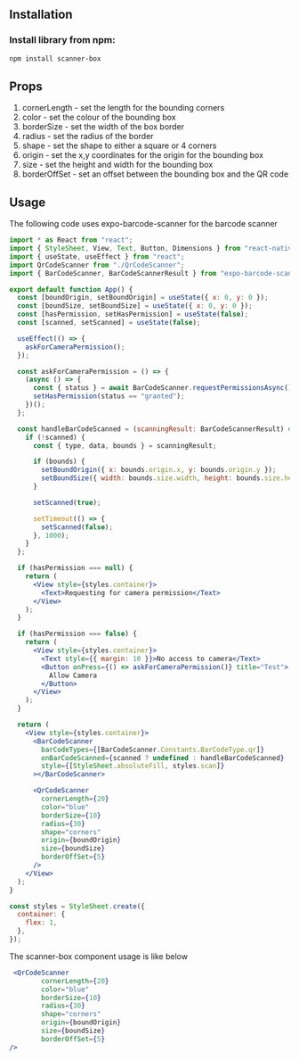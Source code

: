 ## Installation

### Install library from npm:

```bash
npm install scanner-box
```

## Props

1. cornerLength - set the length for the bounding corners
2. color - set the colour of the bounding box
3. borderSize - set the width of the box border
4. radius - set the radius of the border
5. shape - set the shape to either a square or 4 corners
6. origin - set the x,y coordinates for the origin for the bounding box
7. size - set the height and width for the bounding box
8. borderOffSet - set an offset between the bounding box and the QR code

## Usage

The following code uses expo-barcode-scanner for the barcode scanner

```jsx
import * as React from "react";
import { StyleSheet, View, Text, Button, Dimensions } from "react-native";
import { useState, useEffect } from "react";
import QrCodeScanner from "./QrCodeScanner";
import { BarCodeScanner, BarCodeScannerResult } from "expo-barcode-scanner";

export default function App() {
  const [boundOrigin, setBoundOrigin] = useState({ x: 0, y: 0 });
  const [boundSize, setBoundSize] = useState({ x: 0, y: 0 });
  const [hasPermission, setHasPermission] = useState(false);
  const [scanned, setScanned] = useState(false);

  useEffect(() => {
    askForCameraPermission();
  });

  const askForCameraPermission = () => {
    (async () => {
      const { status } = await BarCodeScanner.requestPermissionsAsync();
      setHasPermission(status == "granted");
    })();
  };

  const handleBarCodeScanned = (scanningResult: BarCodeScannerResult) => {
    if (!scanned) {
      const { type, data, bounds } = scanningResult;

      if (bounds) {
        setBoundOrigin({ x: bounds.origin.x, y: bounds.origin.y });
        setBoundSize({ width: bounds.size.width, height: bounds.size.height });
      }

      setScanned(true);

      setTimeout(() => {
        setScanned(false);
      }, 1000);
    }
  };

  if (hasPermission === null) {
    return (
      <View style={styles.container}>
        <Text>Requesting for camera permission</Text>
      </View>
    );
  }

  if (hasPermission === false) {
    return (
      <View style={styles.container}>
        <Text style={{ margin: 10 }}>No access to camera</Text>
        <Button onPress={() => askForCameraPermission()} title="Test">
          Allow Camera
        </Button>
      </View>
    );
  }

  return (
    <View style={styles.container}>
      <BarCodeScanner
        barCodeTypes={[BarCodeScanner.Constants.BarCodeType.qr]}
        onBarCodeScanned={scanned ? undefined : handleBarCodeScanned}
        style={[StyleSheet.absoluteFill, styles.scan]}
      ></BarCodeScanner>

      <QrCodeScanner
        cornerLength={20}
        color="blue"
        borderSize={10}
        radius={30}
        shape="corners"
        origin={boundOrigin}
        size={boundSize}
        borderOffSet={5}
      />
    </View>
  );
}

const styles = StyleSheet.create({
  container: {
    flex: 1,
  },
});
```

The scanner-box component usage is like below

````jsx
 <QrCodeScanner
        cornerLength={20}
        color="blue"
        borderSize={10}
        radius={30}
        shape="corners"
        origin={boundOrigin}
        size={boundSize}
        borderOffSet={5}
/>

````


